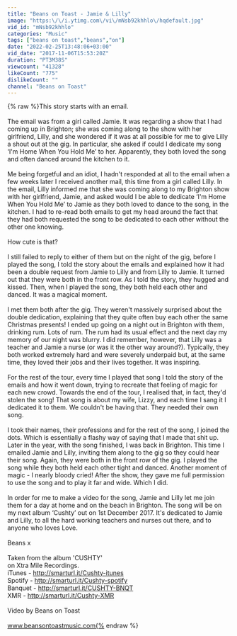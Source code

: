 ```yaml
---
title: "Beans on Toast - Jamie & Lilly"
image: "https:\/\/i.ytimg.com\/vi\/mNsb92khhlo\/hqdefault.jpg"
vid_id: "mNsb92khhlo"
categories: "Music"
tags: ["beans on toast","beans","on"]
date: "2022-02-25T13:48:06+03:00"
vid_date: "2017-11-06T15:53:20Z"
duration: "PT3M38S"
viewcount: "41328"
likeCount: "775"
dislikeCount: ""
channel: "Beans on Toast"
---
```

{% raw %}This story starts with an email.<br /><br />The email was from a girl called Jamie. It was regarding a show that I had coming up in Brighton; she was coming along to the show with her girlfriend, Lilly, and she wondered if it was at all possible for me to give Lilly a shout out at the gig. In particular, she asked if could I dedicate my song ‘I'm Home When You Hold Me’ to her. Apparently, they both loved the song and often danced around the kitchen to it. <br /><br />Me being forgetful and an idiot, I hadn't responded at all to the email when a few weeks later I received another mail, this time from a girl called Lilly. In the email, Lilly informed me that she was coming along to my Brighton show with her girlfriend, Jamie, and asked would I be able to dedicate ‘I'm Home When You Hold Me’ to Jamie as they both loved to dance to the song, in the kitchen. I had to re-read both emails to get my head around the fact that they had both requested the song to be dedicated to each other without the other one knowing.<br /><br />How cute is that?<br /><br />I still failed to reply to either of them but on the night of the gig, before I played the song, I told the story about the emails and explained how it had been a double request from Jamie to Lilly and from Lilly to Jamie. It turned out that they were both in the front row. As I told the story, they hugged and kissed. Then, when I played the song, they both held each other and danced. It was a magical moment. <br /><br />I met them both after the gig. They weren't massively surprised about the double dedication, explaining that they quite often buy each other the same Christmas presents! I ended up going on a night out in Brighton with them, drinking rum. Lots of rum. The rum had its usual effect and the next day my memory of our night was blurry. I did remember, however, that Lilly was a teacher and Jamie a nurse (or was it the other way around?). Typically, they both worked extremely hard and were severely underpaid but, at the same time, they loved their jobs and their lives together. It was inspiring. <br /><br />For the rest of the tour, every time I played that song I told the story of the emails and how it went down, trying to recreate that feeling of magic for each new crowd. Towards the end of the tour, I realised that, in fact, they'd stolen the song! That song is about my wife, Lizzy, and each time I sang it I dedicated it to them. We couldn't be having that. They needed their own song.<br /><br />I took their names, their professions and for the rest of the song, I joined the dots. Which is essentially a flashy way of saying that I made that shit up.  Later in the year, with the song finished, I was back in Brighton. This time I emailed Jamie and Lilly, inviting them along to the gig so they could hear their song. Again, they were both in the front row of the gig. I played the song while they both held each other tight and danced. Another moment of magic - I nearly bloody cried! After the show, they gave me full permission to use the song and to play it far and wide. Which I did. <br /><br />In order for me to make a video for the song, Jamie and Lilly let me join them for a day at home and on the beach in Brighton. The song will be on my next album ‘Cushty’ out on 1st December 2017. It's dedicated to Jamie and Lilly, to all the hard working teachers and nurses out there, and to anyone who loves Love.<br /><br />Beans x<br /><br />Taken from the album 'CUSHTY'<br /> on Xtra Mile Recordings.<br />iTunes - <a rel="nofollow" target="blank" href="http://smarturl.it/Cushty-itunes">http://smarturl.it/Cushty-itunes</a><br />Spotify - <a rel="nofollow" target="blank" href="http://smarturl.it/Cushty-spotify">http://smarturl.it/Cushty-spotify</a><br />Banquet - <a rel="nofollow" target="blank" href="http://smarturl.it/CUSHTY-BNQT">http://smarturl.it/CUSHTY-BNQT</a><br />XMR - <a rel="nofollow" target="blank" href="http://smarturl.it/Cushty-XMR">http://smarturl.it/Cushty-XMR</a><br /><br />Video by Beans on Toast<br /><br />www.beansontoastmusic.com{% endraw %}
